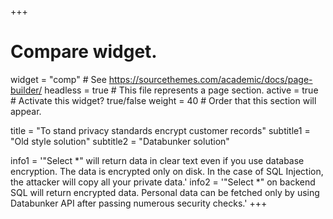 +++
# Compare widget.
widget = "comp"  # See https://sourcethemes.com/academic/docs/page-builder/
headless = true  # This file represents a page section.
active = true # Activate this widget? true/false
weight = 40  # Order that this section will appear.

title = "To stand privacy standards encrypt customer records"
subtitle1 = "Old style solution"
subtitle2 = "Databunker solution"

info1 = '"Select *" will return data in clear text even if you use database encryption. The data is encrypted only on disk. In the case of SQL Injection, the attacker will copy all your private data.'
info2 = '"Select *" on backend SQL will return encrypted data. Personal data can be fetched only by using Databunker API after passing numerous security checks.'
+++
